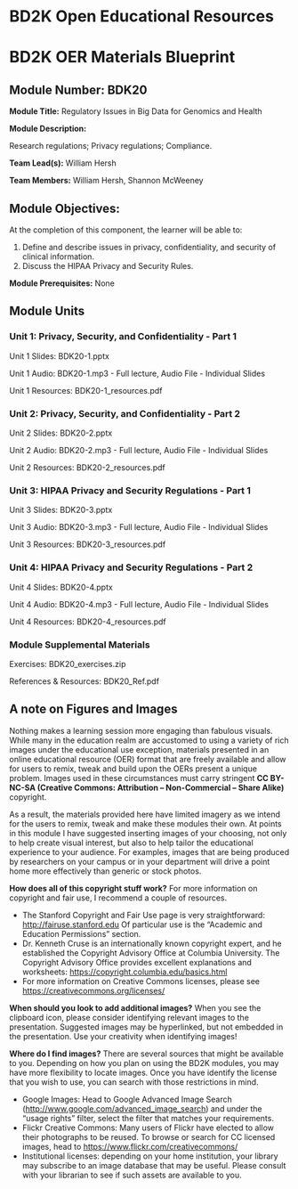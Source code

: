 # BD2K Open Educational Resources


# BD2K OER Materials Blueprint


## Module Number: BDK20

**Module Title:** Regulatory Issues in Big Data for Genomics and Health

**Module Description:**

Research regulations; Privacy regulations; Compliance.

**Team Lead(s):** William Hersh

**Team Members:** William Hersh, Shannon McWeeney

## Module Objectives:

At the completion of this component, the learner will be able to:

1. Define and describe issues in privacy, confidentiality, and security of clinical information.
2. Discuss the HIPAA Privacy and Security Rules.

**Module Prerequisites:** None

## Module Units
### Unit 1: Privacy, Security, and Confidentiality - Part 1

Unit 1 Slides: BDK20-1.pptx

Unit 1 Audio: BDK20-1.mp3 - Full lecture, Audio File - Individual Slides

Unit 1 Resources: BDK20-1\_resources.pdf

### Unit 2: Privacy, Security, and Confidentiality - Part 2

Unit 2 Slides: BDK20-2.pptx

Unit 2 Audio: BDK20-2.mp3 - Full lecture, Audio File - Individual Slides

Unit 2 Resources: BDK20-2\_resources.pdf

### Unit 3: HIPAA Privacy and Security Regulations - Part 1

Unit 3 Slides: BDK20-3.pptx

Unit 3 Audio: BDK20-3.mp3 - Full lecture, Audio File - Individual Slides

Unit 3 Resources: BDK20-3\_resources.pdf

### Unit 4: HIPAA Privacy and Security Regulations - Part 2

Unit 4 Slides: BDK20-4.pptx

Unit 4 Audio: BDK20-4.mp3 - Full lecture, Audio File - Individual Slides

Unit 4 Resources: BDK20-4\_resources.pdf

### Module Supplemental Materials

Exercises: BDK20\_exercises.zip

References & Resources: BDK20\_Ref.pdf

## A note on Figures and Images

Nothing makes a learning session more engaging than fabulous visuals.  While many in the education realm are accustomed to using a variety of rich images under the educational use exception, materials presented in an online educational resource (OER) format that are freely available and allow for users to remix, tweak and build upon the OERs present a unique problem.  Images used in these circumstances must carry stringent **CC BY-NC-SA (Creative Commons: Attribution – Non-Commercial – Share Alike)** copyright.

As a result, the materials provided here have limited imagery as we intend for the users to remix, tweak and make these modules their own.  At points in this module I have suggested inserting images of your choosing, not only to help create visual interest, but also to help tailor the educational experience to your audience.  For examples, images that are being produced by researchers on your campus or in your department will drive a point home more effectively than generic or stock photos.

**How does all of this copyright stuff work?**  For more information on copyright and fair use, I recommend a couple of resources.

- The Stanford Copyright and Fair Use page is very straightforward: http://fairuse.stanford.edu  Of particular use is the “Academic and Education Permissions” section.  
- Dr. Kenneth Cruse is an internationally known copyright expert, and he established the Copyright Advisory Office at Columbia University.  The Copyright Advisory Office provides excellent explanations and worksheets: https://copyright.columbia.edu/basics.html 
- For more information on Creative Commons licenses, please see https://creativecommons.org/licenses/

**When should you look to add additional images?**  When you see the clipboard icon, please consider identifying relevant images to the presentation.  Suggested images may be hyperlinked, but not embedded in the presentation.  Use your creativity when identifying images!  

**Where do I find images?** There are several sources that might be available to you.  Depending on how you plan on using the BD2K modules, you may have more flexibility to locate images.  Once you have identify the license that you wish to use, you can search with those restrictions in mind.

- Google Images:  Head to Google Advanced Image Search (http://www.google.com/advanced_image_search) and under the “usage rights” filter, select the filter that matches your requirements.
- Flickr Creative Commons:  Many users of Flickr have elected to allow their photographs to be reused.  To browse or search for CC licensed images, head to https://www.flickr.com/creativecommons/  
- Institutional licenses: depending on your home institution, your library may subscribe to an image database that may be useful.  Please consult with your librarian to see if such assets are available to you.
